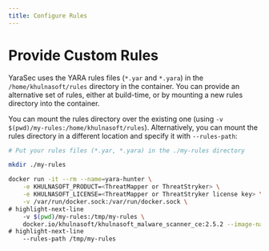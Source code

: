 ```yaml
---
title: Configure Rules
---
```



# Provide Custom Rules

YaraSec uses the YARA rules files (`*.yar` and `*.yara`) in the `/home/khulnasoft/rules` directory in the container.  You can provide an alternative set of rules, either at build-time, or by mounting a new rules directory into the container.

You can mount the rules directory over the existing one (using `-v $(pwd)/my-rules:/home/khulnasoft/rules`). Alternatively, you can mount the rules directory in a different location and specify it with `--rules-path`:

```bash
# Put your rules files (*.yar, *.yara) in the ./my-rules directory

mkdir ./my-rules

docker run -it --rm --name=yara-hunter \
    -e KHULNASOFT_PRODUCT=<ThreatMapper or ThreatStryker> \
    -e KHULNASOFT_LICENSE=<ThreatMapper or ThreatStryker license key> \
    -v /var/run/docker.sock:/var/run/docker.sock \
# highlight-next-line
    -v $(pwd)/my-rules:/tmp/my-rules \
    docker.io/khulnasoft/khulnasoft_malware_scanner_ce:2.5.2 --image-name node:latest \
# highlight-next-line
    --rules-path /tmp/my-rules
```


